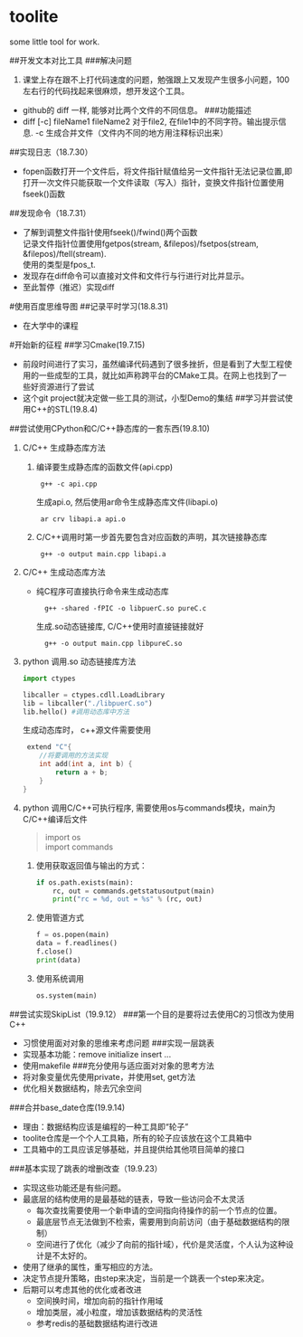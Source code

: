 # toolite
some little tool for work.

##开发文本对比工具
###解决问题
1. 课堂上存在跟不上打代码速度的问题，勉强跟上又发现产生很多小问题，100左右行的代码找起来很麻烦，想开发这个工具。 
- github的 diff 一样, 能够对比两个文件的不同信息。
###功能描述
- diff [-c] fileName1 fileName2
    对于file2, 在file1中的不同字符。输出提示信息.
    -c 生成合并文件（文件内不同的地方用注释标识出来）

##实现日志（18.7.30）
- fopen函数打开一个文件后，将文件指针赋值给另一文件指针无法记录位置,即打开一次文件只能获取一个文件读取（写入）指针，变换文件指针位置使用fseek()函数

##发现命令（18.7.31）
- 了解到调整文件指针使用fseek()/fwind()两个函数<br>
记录文件指针位置使用fgetpos(stream, &filepos)/fsetpos(stream, &filepos)/ftell(stream).<br>使用的类型是fpos_t.
- 发现存在diff命令可以直接对文件和文件行与行进行对比并显示。
- 至此暂停（推迟）实现diff

#使用百度思维导图
##记录平时学习(18.8.31)
- 在大学中的课程

#开始新的征程
##学习Cmake(19.7.15)
- 前段时间进行了实习，虽然编译代码遇到了很多挫折，但是看到了大型工程使用的一些成型的工具，就比如声称跨平台的CMake工具。在网上也找到了一些好资源进行了尝试
- 这个git project就决定做一些工具的测试，小型Demo的集结
##学习并尝试使用C++的STL(19.8.4)

##尝试使用CPython和C/C++静态库的一套东西(19.8.10)
1. C/C++ 生成静态库方法
	1. 编译要生成静态库的函数文件(api.cpp)
			
			g++ -c api.cpp  
		生成api.o, 然后使用ar命令生成静态库文件(libapi.o)
			
			ar crv libapi.a api.o
	2. C/C++调用时第一步首先要包含对应函数的声明，其次链接静态库
		
			g++ -o output main.cpp libapi.a
2. C/C++ 生成动态库方法
	- 纯C程序可直接执行命令来生成动态库
		
			g++ -shared -fPIC -o libpuerC.so pureC.c
		生成.so动态链接库, C/C++使用时直接链接就好
			
			g++ -o output main.cpp libpureC.so
3. python 调用.so 动态链接库方法
	
	```py
	import ctypes
	
	libcaller = ctypes.cdll.LoadLibrary
	lib = libcaller("./libpuerC.so")
	lib.hello() #调用动态库中方法
	```	
	生成动态库时， c++源文件需要使用
	
	```c
	 extend "C"{
		//将要调用的方法实现
		int add(int a, int b) {
			return a + b;
		}
	}
	```
4. python 调用C/C++可执行程序, 需要使用os与commands模块，main为C/C++编译后文件
	> import os<br>
	> import commands
	
	1. 使用获取返回值与输出的方式：
		
		```py
		if os.path.exists(main):
			rc, out = commands.getstatusoutput(main)
			print("rc = %d, out = %s" % (rc, out)
		```	 
	2. 使用管道方式
		
		```py
		f = os.popen(main)
		data = f.readlines()
		f.close()
		print(data)
		```
	3. 使用系统调用
		
		```py
		os.system(main)
		```
##尝试实现SkipList（19.9.12）
###第一个目的是要将过去使用C的习惯改为使用C++
- 习惯使用面对对象的思维来考虑问题
###实现一层跳表
- 实现基本功能：remove initialize insert ...
- 使用makefile
###充分使用与适应面对对象的思考方法
- 将对象变量优先使用private，并使用set, get方法
- 优化相关数据结构，除去冗余空间

###合并base_date仓库(19.9.14)
- 理由：数据结构应该是编程的一种工具即“轮子”
- toolite仓库是一个个人工具箱，所有的轮子应该放在这个工具箱中
- 工具箱中的工具应该足够基础，并且提供给其他项目简单的接口

###基本实现了跳表的增删改查（19.9.23）
- 实现这些功能还是有些问题。
- 最底层的结构使用的是最基础的链表，导致一些访问会不太灵活
	+ 每次查找需要使用一个新申请的空间指向待操作的前一个节点的位置。
	+ 最底层节点无法做到不检索，需要用到向前访问（由于基础数据结构的限制）
	+ 空间进行了优化（减少了向前的指针域），代价是灵活度，个人认为这种设计是不太好的。
- 使用了继承的属性，重写相应的方法。
- 决定节点提升策略，由step来决定，当前是一个跳表一个step来决定。
- 后期可以考虑其他的优化或者改进
	+ 空间换时间，增加向前的指针作用域
	+ 增加类层，减小粒度，增加该数据结构的灵活性
	+ 参考redis的基础数据结构进行改进

